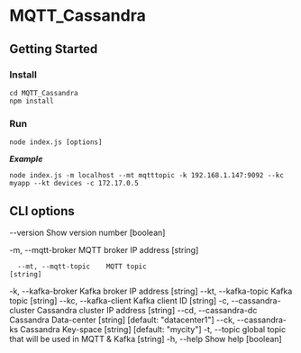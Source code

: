 # MQTT_Cassandra

## Getting Started

### Install
```
cd MQTT_Cassandra
npm install
```

### Run
```
node index.js [options]
```
***Example***
```
node index.js -m localhost --mt mqtttopic -k 192.168.1.147:9092 --kc myapp --kt devices -c 172.17.0.5
```

## CLI options
 --version             Show version number                        [boolean]
 
  -m, --mqtt-broker         MQTT broker IP address                      [string]
  
      --mt, --mqtt-topic    MQTT topic                                  [string]
      
  -k, --kafka-broker        Kafka broker IP address                     [string]
      --kt, --kafka-topic   Kafka topic                                 [string]
      --kc, --kafka-client  Kafka client ID                             [string]
  -c, --cassandra-cluster   Cassandra cluster IP address                [string]
      --cd, --cassandra-dc  Cassandra Data-center
                                               [string] [default: "datacenter1"]
      --ck, --cassandra-ks  Cassandra Key-space     [string] [default: "mycity"]
  -t, --topic               global topic that will be used in MQTT & Kafka
                                                                        [string]
  -h, --help                Show help                                  [boolean]
